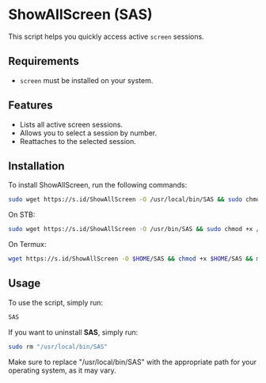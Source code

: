 # ShowAllScreen (SAS)
This script helps you quickly access active `screen` sessions.

## Requirements
- `screen` must be installed on your system.

## Features
- Lists all active screen sessions.
- Allows you to select a session by number.
- Reattaches to the selected session.

## Installation
To install ShowAllScreen, run the following commands:
```bash
sudo wget https://s.id/ShowAllScreen -O /usr/local/bin/SAS && sudo chmod +x /usr/local/bin/SAS
```

On STB:
```bash
sudo wget https://s.id/ShowAllScreen -O /usr/bin/SAS && sudo chmod +x /usr/bin/SAS
```

On Termux:
```bash
wget https://s.id/ShowAllScreen -O $HOME/SAS && chmod +x $HOME/SAS && mv $HOME/SAS /data/data/com.termux/files/usr/bin/
```

## Usage
To use the script, simply run:
```bash
SAS
```

If you want to uninstall **SAS**, simply run:
```bash
sudo rm "/usr/local/bin/SAS"
```
Make sure to replace "/usr/local/bin/SAS" with the appropriate path for your operating system, as it may vary.

